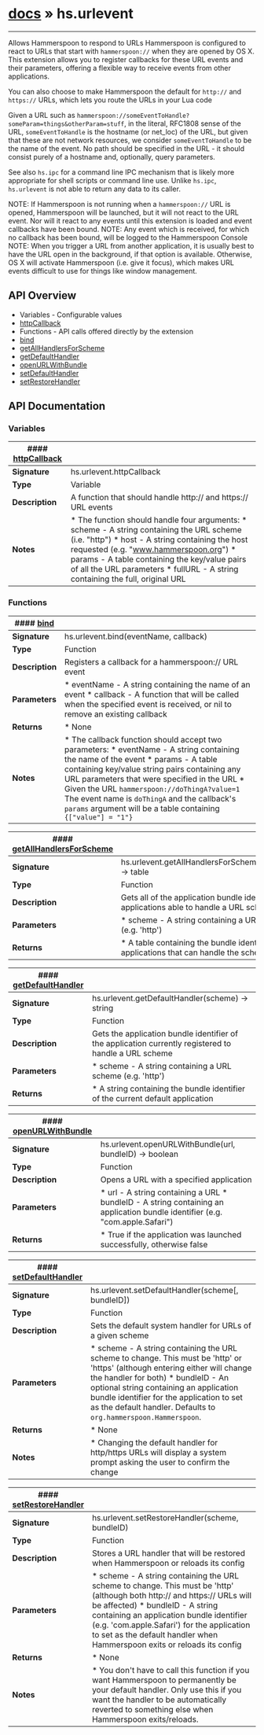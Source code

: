 # [docs](index.md) » hs.urlevent
---

Allows Hammerspoon to respond to URLs
Hammerspoon is configured to react to URLs that start with `hammerspoon://` when they are opened by OS X.
This extension allows you to register callbacks for these URL events and their parameters, offering a flexible way to receive events from other applications.

You can also choose to make Hammerspoon the default for `http://` and `https://` URLs, which lets you route the URLs in your Lua code

Given a URL such as `hammerspoon://someEventToHandle?someParam=things&otherParam=stuff`, in the literal, RFC1808 sense of the URL, `someEventToHandle` is the hostname (or net_loc) of the URL, but given that these are not network resources, we consider `someEventToHandle` to be the name of the event. No path should be specified in the URL - it should consist purely of a hostname and, optionally, query parameters.

See also `hs.ipc` for a command line IPC mechanism that is likely more appropriate for shell scripts or command line use. Unlike `hs.ipc`, `hs.urlevent` is not able to return any data to its caller.

NOTE: If Hammerspoon is not running when a `hammerspoon://` URL is opened, Hammerspoon will be launched, but it will not react to the URL event. Nor will it react to any events until this extension is loaded and event callbacks have been bound.
NOTE: Any event which is received, for which no callback has been bound, will be logged to the Hammerspoon Console
NOTE: When you trigger a URL from another application, it is usually best to have the URL open in the background, if that option is available. Otherwise, OS X will activate Hammerspoon (i.e. give it focus), which makes URL events difficult to use for things like window management.

## API Overview
* Variables - Configurable values
 * [httpCallback](#httpCallback)
* Functions - API calls offered directly by the extension
 * [bind](#bind)
 * [getAllHandlersForScheme](#getAllHandlersForScheme)
 * [getDefaultHandler](#getDefaultHandler)
 * [openURLWithBundle](#openURLWithBundle)
 * [setDefaultHandler](#setDefaultHandler)
 * [setRestoreHandler](#setRestoreHandler)

## API Documentation

### Variables

| #### [httpCallback](#httpCallback)    |                                                                           |
| --------------------------------------------|---------------------------------------------------------------------------|
| **Signature**                               | hs.urlevent.httpCallback                                                            |
| **Type**                                    | Variable                                                           |
| **Description**                             | A function that should handle http:// and https:// URL events                                                           |
| **Notes**                                   |  * The function should handle four arguments:  * scheme - A string containing the URL scheme (i.e. "http")  * host - A string containing the host requested (e.g. "www.hammerspoon.org")  * params - A table containing the key/value pairs of all the URL parameters  * fullURL - A string containing the full, original URL                        |

### Functions

| #### [bind](#bind)    |                                                                           |
| --------------------------------------------|---------------------------------------------------------------------------|
| **Signature**                               | hs.urlevent.bind(eventName, callback)                                                            |
| **Type**                                    | Function                                                           |
| **Description**                             | Registers a callback for a hammerspoon:// URL event                                                           |
| **Parameters**                              |  * eventName - A string containing the name of an event * callback - A function that will be called when the specified event is received, or nil to remove an existing callback         |
| **Returns**                                 |  * None                  |
| **Notes**                                   |  * The callback function should accept two parameters:  * eventName - A string containing the name of the event  * params - A table containing key/value string pairs containing any URL parameters that were specified in the URL * Given the URL `hammerspoon://doThingA?value=1` The event name is `doThingA` and the callback's `params` argument will be a table containing `{["value"] = "1"}`                        |

| #### [getAllHandlersForScheme](#getAllHandlersForScheme)    |                                                                           |
| --------------------------------------------|---------------------------------------------------------------------------|
| **Signature**                               | hs.urlevent.getAllHandlersForScheme(scheme) -> table                                                            |
| **Type**                                    | Function                                                           |
| **Description**                             | Gets all of the application bundle identifiers of applications able to handle a URL scheme                                                           |
| **Parameters**                              |  * scheme - A string containing a URL scheme (e.g. 'http')         |
| **Returns**                                 |  * A table containing the bundle identifiers of all applications that can handle the scheme                  |

| #### [getDefaultHandler](#getDefaultHandler)    |                                                                           |
| --------------------------------------------|---------------------------------------------------------------------------|
| **Signature**                               | hs.urlevent.getDefaultHandler(scheme) -> string                                                            |
| **Type**                                    | Function                                                           |
| **Description**                             | Gets the application bundle identifier of the application currently registered to handle a URL scheme                                                           |
| **Parameters**                              |  * scheme - A string containing a URL scheme (e.g. 'http')         |
| **Returns**                                 |  * A string containing the bundle identifier of the current default application                  |

| #### [openURLWithBundle](#openURLWithBundle)    |                                                                           |
| --------------------------------------------|---------------------------------------------------------------------------|
| **Signature**                               | hs.urlevent.openURLWithBundle(url, bundleID) -> boolean                                                            |
| **Type**                                    | Function                                                           |
| **Description**                             | Opens a URL with a specified application                                                           |
| **Parameters**                              |  * url - A string containing a URL * bundleID - A string containing an application bundle identifier (e.g. "com.apple.Safari")         |
| **Returns**                                 |  * True if the application was launched successfully, otherwise false                  |

| #### [setDefaultHandler](#setDefaultHandler)    |                                                                           |
| --------------------------------------------|---------------------------------------------------------------------------|
| **Signature**                               | hs.urlevent.setDefaultHandler(scheme[, bundleID])                                                            |
| **Type**                                    | Function                                                           |
| **Description**                             | Sets the default system handler for URLs of a given scheme                                                           |
| **Parameters**                              |  * scheme - A string containing the URL scheme to change. This must be 'http' or 'https' (although entering either will change the handler for both) * bundleID - An optional string containing an application bundle identifier for the application to set as the default handler. Defaults to `org.hammerspoon.Hammerspoon`.         |
| **Returns**                                 |  * None                  |
| **Notes**                                   |  * Changing the default handler for http/https URLs will display a system prompt asking the user to confirm the change                        |

| #### [setRestoreHandler](#setRestoreHandler)    |                                                                           |
| --------------------------------------------|---------------------------------------------------------------------------|
| **Signature**                               | hs.urlevent.setRestoreHandler(scheme, bundleID)                                                            |
| **Type**                                    | Function                                                           |
| **Description**                             | Stores a URL handler that will be restored when Hammerspoon or reloads its config                                                           |
| **Parameters**                              |  * scheme - A string containing the URL scheme to change. This must be 'http' (although both http:// and https:// URLs will be affected) * bundleID - A string containing an application bundle identifier (e.g. 'com.apple.Safari') for the application to set as the default handler when Hammerspoon exits or reloads its config         |
| **Returns**                                 |  * None                  |
| **Notes**                                   |  * You don't have to call this function if you want Hammerspoon to permanently be your default handler. Only use this if you want the handler to be automatically reverted to something else when Hammerspoon exits/reloads.                        |

